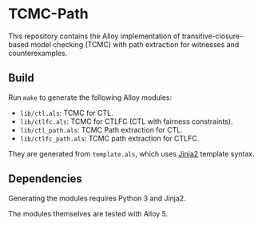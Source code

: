 # TCMC-Path

This repository contains the Alloy implementation of transitive-closure-based model checking (TCMC) with path extraction for witnesses and counterexamples.

## Build

Run `make` to generate the following Alloy modules:

- `lib/ctl.als`: TCMC for CTL.
- `lib/ctlfc.als`: TCMC for CTLFC (CTL with fairness constraints).
- `lib/ctl_path.als`: TCMC Path extraction for CTL.
- `lib/ctlfc_path.als`: TCMC path extraction for CTLFC.

They are generated from `template.als`, which uses [Jinja2](http://jinja.pocoo.org) template syntax.

## Dependencies

Generating the modules requires Python 3 and Jinja2.

The modules themselves are tested with Alloy 5.
